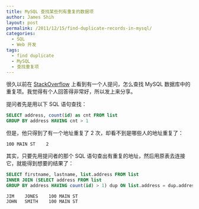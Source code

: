```yaml
---
title: MySQL 查找某些列有重复的数据项
author: James Shih
layout: post
permalink: /2011/12/15/find-duplicate-records-in-mysql/
categories:
  - SQL
  - Web 开发
tags:
  - find duplicate
  - MySQL
  - 查找重复项
---
```

很久以前在 [StackOverflow][1] 上看到有一个人提问，怎么查找 MySQL 数据库中的重复项。我觉得有个人回答得非常好，所以发上来分享。

<!--more-->

提问者先是用以下 SQL 语句查找：

```sql
SELECT address, count(id) as cnt FROM list
GROUP BY address HAVING cnt > 1
```

但是，他只得到了有一个地址重复了 2 次，却看不到是哪些人的地址重复了：

	100 MAIN ST    2

其实，只要先用提问者的那个 SQL 语句查出有重复的地址，然后用原表去连接它，就能得到想要的结果了：

```sql
SELECT firstname, lastname, list.address FROM list
INNER JOIN (SELECT address FROM list
GROUP BY address HAVING count(id) > 1) dup ON list.address = dup.address
```

	JIM    JONES    100 MAIN ST
	JOHN   SMITH    100 MAIN ST

 [1]: http://stackoverflow.com/questions/854128/find-duplicate-records-in-mysql